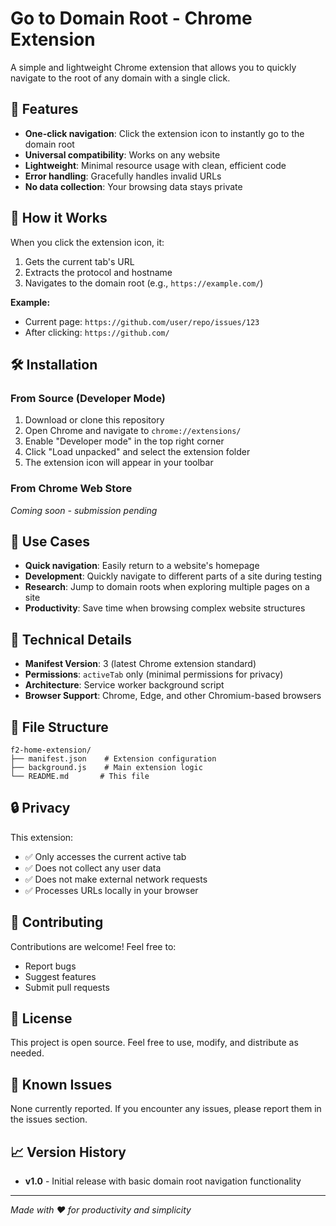 # Go to Domain Root - Chrome Extension

A simple and lightweight Chrome extension that allows you to quickly navigate to the root of any domain with a single click.

## 🚀 Features

- **One-click navigation**: Click the extension icon to instantly go to the domain root
- **Universal compatibility**: Works on any website
- **Lightweight**: Minimal resource usage with clean, efficient code
- **Error handling**: Gracefully handles invalid URLs
- **No data collection**: Your browsing data stays private

## 📖 How it Works

When you click the extension icon, it:
1. Gets the current tab's URL
2. Extracts the protocol and hostname
3. Navigates to the domain root (e.g., `https://example.com/`)

**Example:**
- Current page: `https://github.com/user/repo/issues/123`
- After clicking: `https://github.com/`

## 🛠 Installation

### From Source (Developer Mode)

1. Download or clone this repository
2. Open Chrome and navigate to `chrome://extensions/`
3. Enable "Developer mode" in the top right corner
4. Click "Load unpacked" and select the extension folder
5. The extension icon will appear in your toolbar

### From Chrome Web Store

*Coming soon - submission pending*

## 🎯 Use Cases

- **Quick navigation**: Easily return to a website's homepage
- **Development**: Quickly navigate to different parts of a site during testing
- **Research**: Jump to domain roots when exploring multiple pages on a site
- **Productivity**: Save time when browsing complex website structures

## 🔧 Technical Details

- **Manifest Version**: 3 (latest Chrome extension standard)
- **Permissions**: `activeTab` only (minimal permissions for privacy)
- **Architecture**: Service worker background script
- **Browser Support**: Chrome, Edge, and other Chromium-based browsers

## 📁 File Structure

```
f2-home-extension/
├── manifest.json    # Extension configuration
├── background.js    # Main extension logic
└── README.md       # This file
```

## 🔒 Privacy

This extension:
- ✅ Only accesses the current active tab
- ✅ Does not collect any user data
- ✅ Does not make external network requests
- ✅ Processes URLs locally in your browser

## 🤝 Contributing

Contributions are welcome! Feel free to:
- Report bugs
- Suggest features
- Submit pull requests

## 📄 License

This project is open source. Feel free to use, modify, and distribute as needed.

## 🐛 Known Issues

None currently reported. If you encounter any issues, please report them in the issues section.

## 📈 Version History

- **v1.0** - Initial release with basic domain root navigation functionality

---

*Made with ❤️ for productivity and simplicity*
